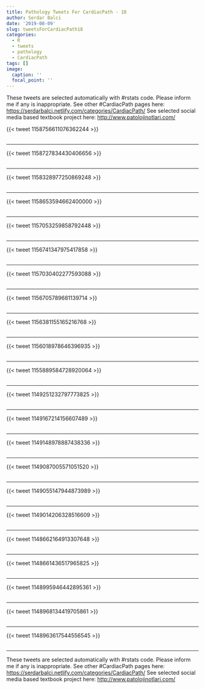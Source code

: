 ```yaml
---
title: Pathology Tweets For CardiacPath - 18
author: Serdar Balci
date: '2019-08-09'
slug: tweetsForCardiacPath18
categories:
  - R
  - tweets
  - pathology
  - CardiacPath
tags: []
image:
  caption: ''
  focal_point: ''
---
```



These tweets are selected automatically with #rstats code. Please inform me if any is inappropriate.
See other #CardiacPath pages here: https://serdarbalci.netlify.com/categories/CardiacPath/ 
See selected social media based textbook project here: http://www.patolojinotlari.com/

{{< tweet 1158756611076362244 >}}
<br>
<br>
<hr>
{{< tweet 1158727834430406656 >}}
<br>
<br>
<hr>
{{< tweet 1158328977250869248 >}}
<br>
<br>
<hr>
{{< tweet 1158653594662400000 >}}
<br>
<br>
<hr>
{{< tweet 1157053259858792448 >}}
<br>
<br>
<hr>
{{< tweet 1156741347975417858 >}}
<br>
<br>
<hr>
{{< tweet 1157030402277593088 >}}
<br>
<br>
<hr>
{{< tweet 1156705789681139714 >}}
<br>
<br>
<hr>
{{< tweet 1156381155165216768 >}}
<br>
<br>
<hr>
{{< tweet 1156018978646396935 >}}
<br>
<br>
<hr>
{{< tweet 1155889584728920064 >}}
<br>
<br>
<hr>
{{< tweet 1149251232797773825 >}}
<br>
<br>
<hr>
{{< tweet 1149167214156607489 >}}
<br>
<br>
<hr>
{{< tweet 1149148978887438336 >}}
<br>
<br>
<hr>
{{< tweet 1149087005571051520 >}}
<br>
<br>
<hr>
{{< tweet 1149055147944873989 >}}
<br>
<br>
<hr>
{{< tweet 1149014206328516609 >}}
<br>
<br>
<hr>
{{< tweet 1148662164913307648 >}}
<br>
<br>
<hr>
{{< tweet 1148661436517965825 >}}
<br>
<br>
<hr>
{{< tweet 1148995946442895361 >}}
<br>
<br>
<hr>
{{< tweet 1148968134419705861 >}}
<br>
<br>
<hr>
{{< tweet 1148963617544556545 >}}
<br>
<br>
<hr>


These tweets are selected automatically with #rstats code. Please inform me if any is inappropriate.
See other #CardiacPath pages here: https://serdarbalci.netlify.com/categories/CardiacPath/ 
See selected social media based textbook project here: http://www.patolojinotlari.com/
